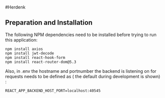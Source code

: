 #Herdenk



## Preparation and Installation

The following NPM dependencies need to be installed before trying to run this application:

```
npm install axios
npm install jwt-decode
npm install react-hook-form
npm install react-router-dom@5.3
```
Also, in .env the hostname and portnumber the backend is listening on for requests 
needs to be defined as ( the default during development is shown) :

```
REACT_APP_BACKEND_HOST_PORT=localhost:40545
```

